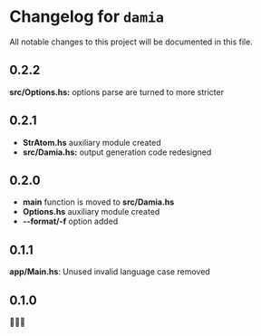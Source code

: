 # Changelog for `damia`

All notable changes to this project will be documented in this file.

## 0.2.2
**src/Options.hs:** options parse are turned to more stricter

## 0.2.1

- **StrAtom.hs** auxiliary module created
- **src/Damia.hs:** output generation code redesigned

## 0.2.0

- **main** function is moved to **src/Damia.hs**
- **Options.hs** auxiliary module created
- **--format/-f** option added

## 0.1.1

**app/Main.hs**: Unused invalid language case removed

## 0.1.0

🍾🍾🍾
